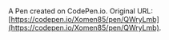 # 

A Pen created on CodePen.io. Original URL: [https://codepen.io/Xomen85/pen/QWryLmb](https://codepen.io/Xomen85/pen/QWryLmb).

